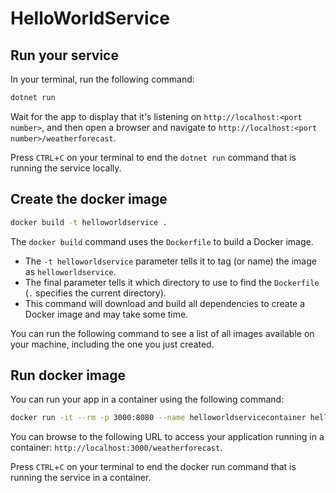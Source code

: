 # HelloWorldService

## Run your service

In your terminal, run the following command:

```bash
dotnet run
```

Wait for the app to display that it's listening on `http://localhost:<port number>`, and then open a browser and navigate to `http://localhost:<port number>/weatherforecast`.

Press `CTRL`+`C` on your terminal to end the `dotnet run` command that is running the service locally.

## Create the docker image

```bash
docker build -t helloworldservice .
```

The `docker build` command uses the `Dockerfile` to build a Docker image.

- The `-t helloworldservice` parameter tells it to tag (or name) the image as `helloworldservice`.
- The final parameter tells it which directory to use to find the `Dockerfile` (`.` specifies the current directory).
- This command will download and build all dependencies to create a Docker image and may take some time.

You can run the following command to see a list of all images available on your machine, including the one you just created.

## Run docker image

You can run your app in a container using the following command:

```bash
docker run -it --rm -p 3000:8080 --name helloworldservicecontainer helloworldservice
```

You can browse to the following URL to access your application running in a container: `http://localhost:3000/weatherforecast`.

Press `CTRL`+`C` on your terminal to end the docker run command that is running the service in a container.
